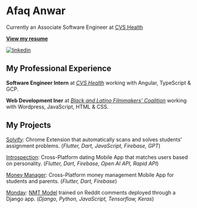 # Afaq Anwar

Currently an Associate Software Engineer at [CVS Health](https://www.cvshealth.com/)

[**View my resume**](https://drive.google.com/file/d/10opKQwRgvjJM53YN2pc-I50DAxJW2cET/view?usp=sharing)

[![linkedin](https://img.shields.io/badge/-@AfaqAnwar-161616?style=flat-square&labelColor=161616&logo=LinkedIn&logoColor=white&color=161616)](https://www.linkedin.com/in/AfaqAnwar/)  

## My Professional Experience

**Software Engineer Intern** at [_CVS Health_](https://www.cvshealth.com/) working with Angular, TypeScript & GCP.

**Web Development Iner** at [_Black and Latino Filmmakers' Coalition_](https://blackandlatinofilm.com/) working with Wordpress, JavaScript, HTML & CSS.

## My Projects

[Solvify](https://chrome.google.com/webstore/detail/solvify/ppmfjkcdigijfbkldbckdpoflajbkoik): Chrome Extension that automatically scans and solves students' assignment problems. (_Flutter, Dart, JavaScript, Firebase, GPT_)

[Introspection](https://github.com/jakegut/SimplePaintball): Cross-Platform dating Mobile App that matches users based on personality. (_Flutter, Dart, Firebase, Open AI API, Rapid API_)

[Money Manager](https://github.com/AfaqAnwar/money-manager): Cross-Platform money management Mobile App for students and parents. (_Flutter, Dart, Firebase_)

[Monday](https://github.com/AfaqAnwar/Monday): [NMT Model](https://github.com/AfaqAnwar/Rennon) trained on Reddit comments deployed through a Django app. (_Django, Python, JavaScript, Tensorflow, Keras_)
